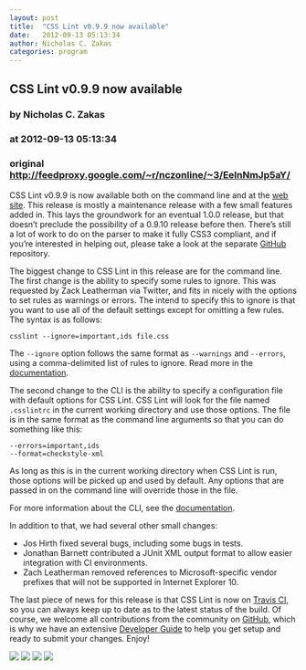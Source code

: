 ```yaml
---
layout: post
title:  "CSS Lint v0.9.9 now available"
date:   2012-09-13 05:13:34
author: Nicholas C. Zakas
categories: program
---
```


## CSS Lint v0.9.9 now available
### by Nicholas C. Zakas
### at 2012-09-13 05:13:34
### original <http://feedproxy.google.com/~r/nczonline/~3/EelnNmJp5aY/>

<p>CSS Lint v0.9.9 is now available both on the command line and at the <a href="http://csslint.net">web site</a>. This release is mostly a maintenance release with a few small features added in. This lays the groundwork for an eventual 1.0.0 release, but that doesn’t preclude the possibility of a 0.9.10 release before then. There’s still a lot of work to do on the parser to make it fully CSS3 compliant, and if you’re interested in helping out, please take a look at the separate <a href="https://github.com/nzakas/parser-lib">GitHub</a> repository.</p>
<p>The biggest change to CSS Lint in this release are for the command line. The first change is the ability to specify some rules to ignore. This was requested by Zack Leatherman via Twitter, and fits in nicely with the options to set rules as warnings or errors. The intend to specify this to ignore is that you want to use all of the default settings except for omitting a few rules. The syntax is as follows:</p>
<pre><code>csslint --ignore=important,ids file.css</code></pre>
<p>The <code>--ignore</code> option follows the same format as <code>--warnings</code> and <code>--errors</code>, using a comma-delimited list of rules to ignore. Read more in the <a href="http://www.nczonline.net/blog">documentation</a>.</p>
<p>The second change to the CLI is the ability to specify a configuration file with default options for CSS Lint. CSS Lint will look for the file named <code>.csslintrc</code> in the current working directory and use those options. The file is in the same format as the command line arguments so that you can do something like this:</p>
<pre><code>--errors=important,ids
--format=checkstyle-xml</code></pre>
<p>As long as this is in the current working directory when CSS Lint is run, those options will be picked up and used by default. Any  options that are passed in on the command line will override those in the file.</p>
<p>For more information about the CLI, see the <a href="https://github.com/stubbornella/csslint/wiki/Command-line-interface">documentation</a>.</p>
<p>In addition to that, we had several other small changes:</p>
<ul>
<li>Jos Hirth fixed several bugs, including some bugs in tests.</li>
<li>Jonathan Barnett contributed a JUnit XML output format to allow easier integration with CI environments.</li>
<li>Zach Leatherman removed references to Microsoft-specific vendor prefixes that will not be supported in Internet Explorer 10.</li>
</ul>
<p>The last piece of news for this release is that CSS Lint is now on <a href="http://travis-ci.org/stubbornella/csslint">Travis CI</a>, so you can always keep up to date as to the latest status of the build. Of course, we welcome all contributions from the community on <a href="https://github.com/stubbornella/csslint">GitHub</a>, which is why we have an extensive <a href="https://github.com/stubbornella/csslint/wiki/Developer-Guide">Developer Guide</a> to help you get setup and ready to submit your changes. Enjoy!</p>
<div>
<a href="http://feeds.feedburner.com/~ff/nczonline?a=EelnNmJp5aY:OE_r49HQVVU:yIl2AUoC8zA"><img src="http://feeds.feedburner.com/~ff/nczonline?d=yIl2AUoC8zA" border="0"></a> <a href="http://feeds.feedburner.com/~ff/nczonline?a=EelnNmJp5aY:OE_r49HQVVU:V_sGLiPBpWU"><img src="http://feeds.feedburner.com/~ff/nczonline?i=EelnNmJp5aY:OE_r49HQVVU:V_sGLiPBpWU" border="0"></a> <a href="http://feeds.feedburner.com/~ff/nczonline?a=EelnNmJp5aY:OE_r49HQVVU:qj6IDK7rITs"><img src="http://feeds.feedburner.com/~ff/nczonline?d=qj6IDK7rITs" border="0"></a> <a href="http://feeds.feedburner.com/~ff/nczonline?a=EelnNmJp5aY:OE_r49HQVVU:F7zBnMyn0Lo"><img src="http://feeds.feedburner.com/~ff/nczonline?i=EelnNmJp5aY:OE_r49HQVVU:F7zBnMyn0Lo" border="0"></a>
</div><img src="http://feeds.feedburner.com/~r/nczonline/~4/EelnNmJp5aY" height="1" width="1">